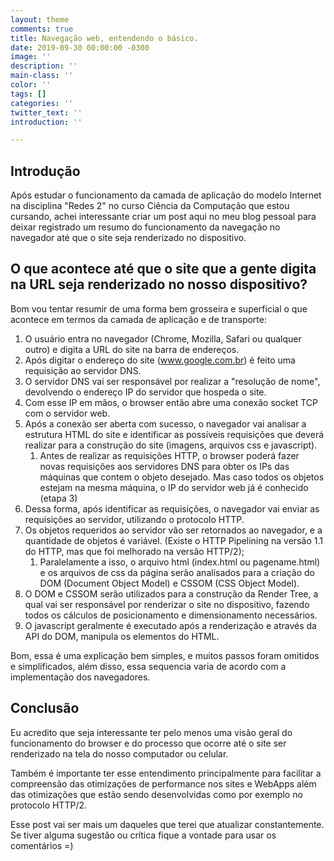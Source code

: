 ```yaml
---
layout: theme
comments: true
title: Navegação web, entendendo o básico.
date: 2019-09-30 00:00:00 -0300
image: ''
description: ''
main-class: ''
color: ''
tags: []
categories: ''
twitter_text: ''
introduction: ''

---
```

## Introdução

Após estudar o funcionamento da camada de aplicação do modelo Internet na disciplina "Redes 2" no curso Ciência da Computação que estou cursando, achei interessante criar um post aqui no meu blog pessoal para deixar registrado um resumo do funcionamento da navegação no navegador até que o site seja renderizado no dispositivo.

## O que acontece até que o site que a gente digita na URL seja renderizado no nosso dispositivo?

Bom vou tentar resumir de uma forma bem grosseira e superficial o que acontece em termos da camada de aplicação e de transporte:

1. O usuário entra no navegador (Chrome, Mozilla, Safari ou qualquer outro) e digita a URL do site na barra de endereços.
2. Após digitar o endereço do site (www.google.com.br) é feito uma requisição ao servidor DNS.
3. O servidor DNS vai ser responsável por realizar a "resolução de nome", devolvendo o endereço IP do servidor que hospeda o site.
4. Com esse IP em mãos, o browser então abre uma conexão socket TCP com o servidor web.
5. Após a conexão ser aberta com sucesso, o navegador vai analisar a estrutura HTML do site e identificar as possíveis requisições que deverá realizar para a construção do site (imagens, arquivos css e javascript).
   1. Antes de realizar as requisições HTTP, o browser poderá fazer novas requisições aos servidores DNS para obter os IPs das máquinas que contem o objeto desejado. Mas caso todos os objetos estejam na mesma máquina, o IP do servidor web já é conhecido (etapa 3)
6. Dessa forma, após identificar as requisições, o navegador vai enviar as requisições ao servidor, utilizando o protocolo HTTP.
7. Os objetos requeridos ao servidor vão ser retornados ao navegador, e a quantidade de objetos é variável. (Existe o HTTP Pipelining na versão 1.1 do HTTP, mas que foi melhorado na versão HTTP/2);
   1. Paralelamente a isso, o arquivo html (index.html ou pagename.html) e os arquivos de css da página serão analisados para a criação do DOM (Document Object Model) e CSSOM (CSS Object Model).
8. O DOM e CSSOM serão utilizados para a construção da Render Tree, a qual vai ser responsável por renderizar o site no dispositivo, fazendo todos os cálculos de posicionamento e dimensionamento necessários.
9. O javascript geralmente é executado após a renderização e através da API do DOM, manipula os elementos do HTML.

Bom, essa é uma explicação bem simples, e muitos passos foram omitidos e simplificados, além disso, essa sequencia varia de acordo com a implementação dos navegadores.

## Conclusão

Eu acredito que seja interessante ter pelo menos uma visão geral do funcionamento do browser e do processo que ocorre até o site ser renderizado na tela do nosso computador ou celular. 

Também é importante ter esse entendimento principalmente para facilitar a compreensão das otimizações de performance nos sites e WebApps além das otimizações que estão sendo desenvolvidas como por exemplo no protocolo HTTP/2.

Esse post vai ser mais um daqueles que terei que atualizar constantemente. Se tiver alguma sugestão ou crítica fique a vontade para usar os comentários =)